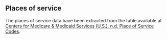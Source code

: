 ## Places of service

The places of service data have been extracted from the table available at [Centers for Medicare & Medicaid Services (U.S.). n.d. Place of Service Codes](https://www.cms.gov/Medicare/Coding/place-of-service-codes/Place_of_Service_Code_Set.html).
